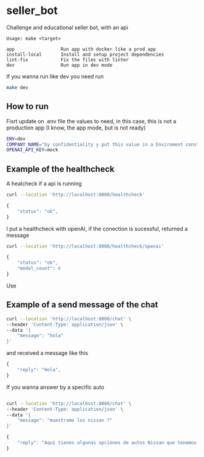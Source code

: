 # seller_bot
Challenge and educational seller bot, with an api



```
Usage: make <target>

app                 Run app with docker like a prod app
install-local       Install and setup project dependencies
lint-fix            Fix the files with linter
dev                 Run app in dev mode
```

If you wanna run like dev you need run

```bash
make dev
```


## How to run

Fisrt update on .env file the values to need, in this case, this is not a production app (I know, the app mode, but is not ready)

```sh
ENV=dev
COMPANY_NAME="by confidentiality y put this value in a Enviroment constant"
OPENAI_API_KEY=mock
```

## Example of the healthcheck


A healcheck if a api is running
```sh
curl --location 'http://localhost:8000/healthcheck'
```

```javascript
{
    "status": "ok",
}
```


I put a healthcheck with openAI, if the conection is sucessful, returned a message
```sh
curl --location 'http://localhost:8000/healthcheck/openai'
```

```javascript
{
    "status": "ok",
    "model_count": 6
}
```


Use 



## Example of a send message of the chat

```sh
curl --location 'http://localhost:8000/chat' \
--header 'Content-Type: application/json' \
--data '{
    "message": "hola"
}'

```


and received a message like this


```javascript
{
    "reply": "Hola",
}
```

If you wanna answer by a specific auto



```sh

curl --location 'http://localhost:8000/chat' \
--header 'Content-Type: application/json' \
--data '{
    "message": "muestrame los nissan ?"
}'


```


```javascript
{
    "reply": "Aquí tienes algunas opciones de autos Nissan que tenemos actualmente en esta empresa tenemos:\n\n1. **2020 Nissan Kicks 1.6 ADVANCE LTS XTRONIC** - $338,999.\n2. **2019 Nissan Sentra 1.8 ADVANCE AUTO** - $268,999.\n3. **2022 Nissan Frontier 2.5 PRO-4X AUTO 4WD** - $637,999.\n4. **2018 Nissan Sentra 1.8 SENSE AUTO** - $199,999.\n5. **2019 Nissan Murano 3.5 EXCLUSIVE AUTO 4WD** - $385,999.\n6. **2018 Nissan March 1.6 ADVANCE AUTO** - $184,999.\n7. **2015 Nissan Pathfinder 3.5 EXCLUSIVE AT** - $218,999.\n8. **2020 Nissan Versa 1.6 ADVANCE CVT** - $265,999.\n9. **2015 Nissan Sentra 1.8 EXCLUSIVE NAVI CVT** - $183,999.\n10. **2018 Nissan Versa 1.6 EXCLUSIVE AUTO** - $220,999.\n11. **2021 Nissan X-Trail 2.5 SENSE 2 ROW CVT** - $407,999.\n12. **2018 Nissan Altima 2.5 SENSE AUTO** - $252,999.\n\nSi alguno de estos modelos te interesa, puedo proporcionarte más detalles sobre él o ayudarte a programar una visita para que lo veas en persona. Además, te ofrecemos financiamiento y garantía para que tu compra sea segura y confiable. No dudes en preguntar cualquier cosa adicional que necesites saber."
}
```